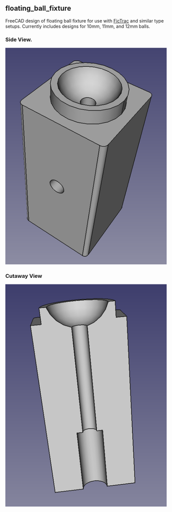 ## floating_ball_fixture  


FreeCAD design of floating ball fixture for use with [FicTrac](http://rjdmoore.net/fictrac/) and similar type setups.  Currently includes
designs for 10mm, 11mm, and 12mm balls.

### Side View.

![side_view](images/view_1.png)

### Cutaway View 

![cutaway_view](images/view_2.png)










